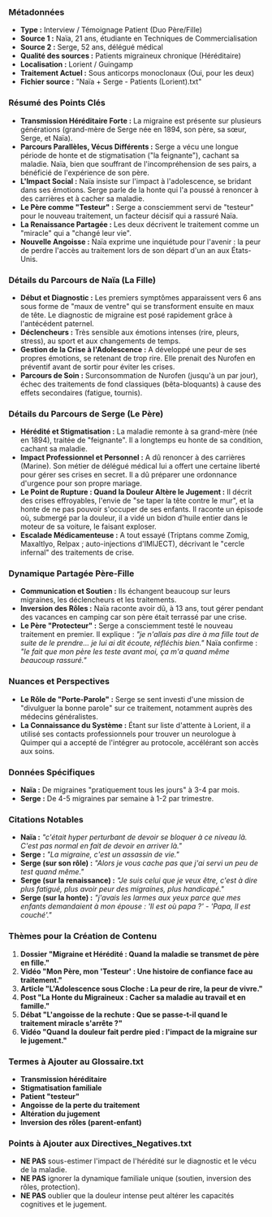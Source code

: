 ### Métadonnées

- **Type :** Interview / Témoignage Patient (Duo Père/Fille)
- **Source 1 :** Naïa, 21 ans, étudiante en Techniques de Commercialisation
- **Source 2 :** Serge, 52 ans, délégué médical
- **Qualité des sources :** Patients migraineux chronique (Héréditaire)
- **Localisation :** Lorient / Guingamp
- **Traitement Actuel :** Sous anticorps monoclonaux (Oui, pour les deux)
- **Fichier source :** "Naïa + Serge - Patients (Lorient).txt"

### Résumé des Points Clés

- **Transmission Héréditaire Forte :** La migraine est présente sur plusieurs générations (grand-mère de Serge née en 1894, son père, sa sœur, Serge, et Naïa).
- **Parcours Parallèles, Vécus Différents :** Serge a vécu une longue période de honte et de stigmatisation ("la feignante"), cachant sa maladie. Naïa, bien que souffrant de l'incompréhension de ses pairs, a bénéficié de l'expérience de son père.
- **L'Impact Social :** Naïa insiste sur l'impact à l'adolescence, se bridant dans ses émotions. Serge parle de la honte qui l'a poussé à renoncer à des carrières et à cacher sa maladie.
- **Le Père comme "Testeur" :** Serge a consciemment servi de "testeur" pour le nouveau traitement, un facteur décisif qui a rassuré Naïa.
- **La Renaissance Partagée :** Les deux décrivent le traitement comme un "miracle" qui a "changé leur vie".
- **Nouvelle Angoisse :** Naïa exprime une inquiétude pour l'avenir : la peur de perdre l'accès au traitement lors de son départ d'un an aux États-Unis.

### Détails du Parcours de Naïa (La Fille)

- **Début et Diagnostic :** Les premiers symptômes apparaissent vers 6 ans sous forme de "maux de ventre" qui se transforment ensuite en maux de tête. Le diagnostic de migraine est posé rapidement grâce à l'antécédent paternel.
- **Déclencheurs :** Très sensible aux émotions intenses (rire, pleurs, stress), au sport et aux changements de temps.
- **Gestion de la Crise à l'Adolescence :** A développé une peur de ses propres émotions, se retenant de trop rire. Elle prenait des Nurofen en préventif avant de sortir pour éviter les crises.
- **Parcours de Soin :** Surconsommation de Nurofen (jusqu'à un par jour), échec des traitements de fond classiques (bêta-bloquants) à cause des effets secondaires (fatigue, tournis).

### Détails du Parcours de Serge (Le Père)

- **Hérédité et Stigmatisation :** La maladie remonte à sa grand-mère (née en 1894), traitée de "feignante". Il a longtemps eu honte de sa condition, cachant sa maladie.
- **Impact Professionnel et Personnel :** A dû renoncer à des carrières (Marine). Son métier de délégué médical lui a offert une certaine liberté pour gérer ses crises en secret. Il a dû préparer une ordonnance d'urgence pour son propre mariage.
- **Le Point de Rupture : Quand la Douleur Altère le Jugement :** Il décrit des crises effroyables, l'envie de "se taper la tête contre le mur", et la honte de ne pas pouvoir s'occuper de ses enfants. Il raconte un épisode où, submergé par la douleur, il a vidé un bidon d'huile entier dans le moteur de sa voiture, le faisant exploser.
- **Escalade Médicamenteuse :** A tout essayé (Triptans comme Zomig, Maxaltlyo, Relpax ; auto-injections d'IMIJECT), décrivant le "cercle infernal" des traitements de crise.

### Dynamique Partagée Père-Fille

- **Communication et Soutien :** Ils échangent beaucoup sur leurs migraines, les déclencheurs et les traitements.
- **Inversion des Rôles :** Naïa raconte avoir dû, à 13 ans, tout gérer pendant des vacances en camping car son père était terrassé par une crise.
- **Le Père "Protecteur" :** Serge a consciemment testé le nouveau traitement en premier. Il explique : _"je n'allais pas dire à ma fille tout de suite de le prendre... je lui ai dit écoute, réfléchis bien."_ Naïa confirme : _"le fait que mon père les teste avant moi, ça m'a quand même beaucoup rassuré."_

### Nuances et Perspectives

- **Le Rôle de "Porte-Parole" :** Serge se sent investi d'une mission de "divulguer la bonne parole" sur ce traitement, notamment auprès des médecins généralistes.
- **La Connaissance du Système :** Étant sur liste d'attente à Lorient, il a utilisé ses contacts professionnels pour trouver un neurologue à Quimper qui a accepté de l'intégrer au protocole, accélérant son accès aux soins.

### Données Spécifiques

- **Naïa :** De migraines "pratiquement tous les jours" à 3-4 par mois.
- **Serge :** De 4-5 migraines par semaine à 1-2 par trimestre.

### Citations Notables

- **Naïa :** _"c'était hyper perturbant de devoir se bloquer à ce niveau là. C'est pas normal en fait de devoir en arriver là."_
- **Serge :** _"La migraine, c'est un assassin de vie."_
- **Serge (sur son rôle) :** _"Alors je vous cache pas que j'ai servi un peu de test quand même."_
- **Serge (sur la renaissance) :** _"Je suis celui que je veux être, c'est à dire plus fatigué, plus avoir peur des migraines, plus handicapé."_
- **Serge (sur la honte) :** _"j'avais les larmes aux yeux parce que mes enfants demandaient à mon épouse : 'Il est où papa ?' - 'Papa, Il est couché'."_

### Thèmes pour la Création de Contenu

1. **Dossier "Migraine et Hérédité : Quand la maladie se transmet de père en fille."**
2. **Vidéo "Mon Père, mon 'Testeur' : Une histoire de confiance face au traitement."**
3. **Article "L'Adolescence sous Cloche : La peur de rire, la peur de vivre."**
4. **Post "La Honte du Migraineux : Cacher sa maladie au travail et en famille."**
5. **Débat "L'angoisse de la rechute : Que se passe-t-il quand le traitement miracle s'arrête ?"**
6. **Vidéo "Quand la douleur fait perdre pied : l'impact de la migraine sur le jugement."**

### Termes à Ajouter au Glossaire.txt

- **Transmission héréditaire**
- **Stigmatisation familiale**
- **Patient "testeur"**
- **Angoisse de la perte du traitement**
- **Altération du jugement**
- **Inversion des rôles (parent-enfant)**

### Points à Ajouter aux Directives_Negatives.txt

- **NE PAS** sous-estimer l'impact de l'hérédité sur le diagnostic et le vécu de la maladie.
- **NE PAS** ignorer la dynamique familiale unique (soutien, inversion des rôles, protection).
- **NE PAS** oublier que la douleur intense peut altérer les capacités cognitives et le jugement.